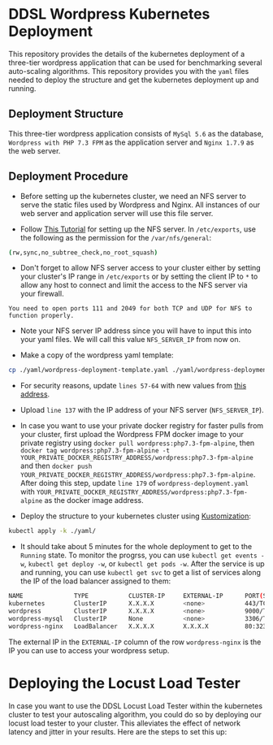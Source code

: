 # DDSL Wordpress Kubernetes Deployment

This repository provides the details of the kubernetes deployment of a three-tier wordpress application that can be used for benchmarking several auto-scaling algorithms.
This repository provides you with the `yaml` files needed to deploy the structure and get the kubernetes deployment up and running.

## Deployment Structure

This three-tier wordpress application consists of `MySql 5.6` as the database, `Wordpress with PHP 7.3 FPM` as the application server and `Nginx 1.7.9` as the web server.
 
 ## Deployment Procedure

 - Before setting up the kubernetes cluster, we need an NFS server to serve the static files used by Wordpress and Nginx. All instances of our web server and application server will use this file server. 
 
 - Follow [This Tutorial](https://www.digitalocean.com/community/tutorials/how-to-set-up-an-nfs-mount-on-ubuntu-16-04) for setting up the NFS server. In `/etc/exports`, use the following as the permission for the `/var/nfs/general`:

```sh
(rw,sync,no_subtree_check,no_root_squash)
```

- Don't forget to allow NFS server access to your cluster either by setting your cluster's IP range in `/etc/exports` or by setting the client IP to `*` to allow any host to connect and limit the access to the NFS server via your firewall.

```
You need to open ports 111 and 2049 for both TCP and UDP for NFS to function properly.
```

- Note your NFS server IP address since you will have to input this into your yaml files. We will call this value `NFS_SERVER_IP` from now on.

- Make a copy of the wordpress yaml template:

```sh
cp ./yaml/wordpress-deployment-template.yaml ./yaml/wordpress-deployment.yaml
```

- For security reasons, update `lines 57-64` with new values from [this address](https://api.wordpress.org/secret-key/1.1/salt/).

- Upload `line 137` with the IP address of your NFS server (`NFS_SERVER_IP`).

- In case you want to use your private docker registry for faster pulls from your cluster, first upload the Wordpress FPM docker image to your private registry using `docker pull wordpress:php7.3-fpm-alpine`, then `docker tag wordpress:php7.3-fpm-alpine -t YOUR_PRIVATE_DOCKER_REGISTRY_ADDRESS/wordpress:php7.3-fpm-alpine` and then `docker push YOUR_PRIVATE_DOCKER_REGISTRY_ADDRESS/wordpress:php7.3-fpm-alpine`. After doing this step, update `line 179` of `wordpress-deployment.yaml` with `YOUR_PRIVATE_DOCKER_REGISTRY_ADDRESS/wordpress:php7.3-fpm-alpine` as the docker image address.

- Deploy the structure to your kubernetes cluster using [Kustomization](https://kustomize.io/):

```sh
kubectl apply -k ./yaml/
```

- It should take about 5 minutes for the whole deployment to get to the `Running` state. To monitor the progrss, you can use `kubectl get events -w`, `kubectl get deploy -w`, or `kubectl get pods -w`. After the service is up and running, you can use `kubectl get svc` to get a list of services along the IP of the load balancer assigned to them:

```sh
NAME              TYPE           CLUSTER-IP     EXTERNAL-IP      PORT(S)          AGE
kubernetes        ClusterIP      X.X.X.X        <none>           443/TCP          14d
wordpress         ClusterIP      X.X.X.X        <none>           9000/TCP         14d
wordpress-mysql   ClusterIP      None           <none>           3306/TCP         14d
wordpress-nginx   LoadBalancer   X.X.X.X        X.X.X.X          80:32349/TCP     14d
```

The external IP in the `EXTERNAL-IP` column of the row `wordpress-nginx` is the IP you can use to access your wordpress setup.

# Deploying the Locust Load Tester

In case you want to use the DDSL Locust Load Tester within the kubernetes cluster to test your autoscaling algorithm, you could do so by deploying our locust load tester to your cluster. This alleviates the effect of network latency and jitter in your results. Here are the steps to set this up:


